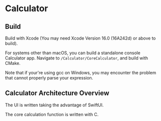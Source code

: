 # Calculator

## Build 
Build with Xcode (You may need Xcode Version 16.0 (16A242d) or above to build).

For systems other than macOS, you can build a standalone console Calculator app. Navigate to `/Calculator/CoreCalculator`, and build with CMake. 

Note that if your're using gcc on Windows, you may encounter the problem that cannot properly parse your expression.

## Calculator Architecture Overview
The UI is written taking the advantage of SwiftUI. 

The core calculation function is written with C.


